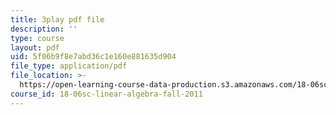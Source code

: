 ```yaml
---
title: 3play pdf file
description: ''
type: course
layout: pdf
uid: 5f06b9f8e7abd36c1e160e881635d904
file_type: application/pdf
file_location: >-
  https://open-learning-course-data-production.s3.amazonaws.com/18-06sc-linear-algebra-fall-2011/5f06b9f8e7abd36c1e160e881635d904_pz3zyUO2gpM.pdf
course_id: 18-06sc-linear-algebra-fall-2011
---
```

